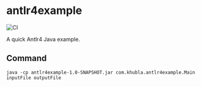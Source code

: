 # antlr4example

![CI](https://github.com/yoonlight/antlr4example/workflows/CI/badge.svg)

A quick Antlr4 Java example.

## Command

```shell
java -cp antlr4example-1.0-SNAPSHOT.jar com.khubla.antlr4example.Main inputFile outputFile
```
